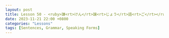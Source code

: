 ```yaml
--- 
layout: post 
title: Lesson 50 - <ruby>謙<rt>けん</rt>譲<rt>じょう</rt>語<rt>ご</rt></ruby> Humble Language
date: 2023-11-21 22:00 +0800 
categories: "Lessons"
tags: [Sentences, Grammar, Speaking Forms]
---
```

